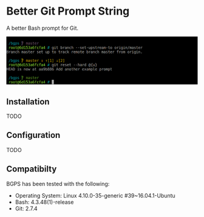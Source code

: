 # Better Git Prompt String
A better Bash prompt for Git.

![demo](screenshots/demo.gif)

## Installation
TODO

## Configuration
TODO

## Compatibilty
BGPS has been tested with the following:
- Operating System: Linux 4.10.0-35-generic #39~16.04.1-Ubuntu
- Bash: 4.3.48(1)-release
- Git: 2.7.4
